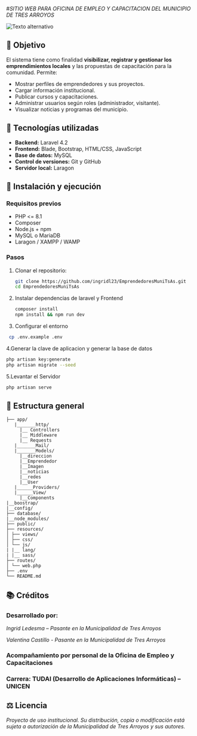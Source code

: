 #_SITIO WEB PARA OFICINA DE EMPLEO Y CAPACITACION DEL MUNICIPIO DE TRES ARROYOS_

![Texto alternativo](\EmprendedoresMuniTsAs\public\assets\img\iconos\logo-muni-azul-claro-removebg-preview.png)

## 📌 Objetivo

El sistema tiene como finalidad **visibilizar, registrar y gestionar los emprendimientos locales** y las propuestas de capacitación para la comunidad. Permite:

-   Mostrar perfiles de emprendedores y sus proyectos.
-   Cargar información institucional.
-   Publicar cursos y capacitaciones.
-   Administrar usuarios según roles (administrador, visitante).
-   Visualizar noticias y programas del municipio.

## 🧰 Tecnologías utilizadas

-   **Backend:** Laravel 4.2
-   **Frontend:** Blade, Bootstrap, HTML/CSS, JavaScript
-   **Base de datos:** MySQL
-   **Control de versiones:** Git y GitHub
-   **Servidor local:** Laragon

## 🚀 Instalación y ejecución

### Requisitos previos

-   PHP <= 8.1
-   Composer
-   Node.js + npm
-   MySQL o MariaDB
-   Laragon / XAMPP / WAMP

### Pasos

1. Clonar el repositorio:

    ```bash
    git clone https://github.com/ingridl23/EmprendedoresMuniTsAs.git
    cd EmprendedoresMuniTsAs
    ```

2. Instalar dependencias de laravel y Frontend

    ```bash
    composer install
    npm install && npm run dev
    ```

3. Configurar el entorno

```bash
 cp .env.example .env
```

4.Generar la clave de aplicacion y generar la base de datos

```bash
php artisan key:generate
php artisan migrate --seed
```

5.Levantar el Servidor

```bash
php artisan serve
```

## 📂 Estructura general

```
├── app/
   |_______http/
     |__ Controllers
     |__ Middleware
     |__ Requests
   |_______Mail/
   |_______Models/
     |__direccion
     |__Emprendedor
     |__Imagen
     |__noticias
     |__redes
     |__User
   |______Providers/
   |______View/
     |__Components
|__boostrap/
|__config/
├── database/
|__node_modules/
├── public/
├── resources/
│ ├── views/
│ ├── css/
│ └── js/
| |__ lang/
| |__ sass/
├── routes/
│ └── web.php
├── .env
└── README.md
```

## 📚 Créditos

### Desarrollado por:

_Ingrid Ledesma – Pasante en la Municipalidad de Tres Arroyos_

_Valentina Castillo - Pasante en la Municipalidad de Tres Arroyos_

### Acompañamiento por personal de la Oficina de Empleo y Capacitaciones

### Carrera: TUDAI (Desarrollo de Aplicaciones Informáticas) – UNICEN

## ⚖️ Licencia

_Proyecto de uso institucional. Su distribución, copia o modificación está sujeta a autorización de la Municipalidad de Tres Arroyos y sus autores._
